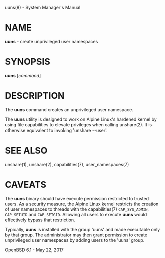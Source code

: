 <!-- Automatically generated from uuns.1. -->

uuns(8) - System Manager's Manual

# NAME

**uuns** - create unprivileged user namespaces

# SYNOPSIS

**uuns**
\[*command*]

# DESCRIPTION

The
**uuns**
command creates an unprivileged user namespace.

The
**uuns**
utility is designed to work on Alpine Linux's hardened kernel by using
file capabilities to elevate privileges when calling
unshare(2).
It is otherwise equivalent to invoking
'unshare --user'.

# SEE ALSO

unshare(1),
unshare(2),
capabilities(7),
user\_namespaces(7)

# CAVEATS

The
**uuns**
binary should have execute permission restricted to trusted users.
As a security measure, the Alpine Linux kernel restricts the creation
of user namespaces to threads with the
capabilities(7)
`CAP_SYS_ADMIN`,
`CAP_SETUID`
and
`CAP_SETGID`.
Allowing all users to execute
**uuns**
would effectively bypass that restriction.

Typically,
**uuns**
is installed with the group
'uuns'
and made executable only by that group.
The administrator may then grant permission to create unprivileged user
namespaces by adding users to the
'uuns'
group.

OpenBSD 6.1 - May 22, 2017
